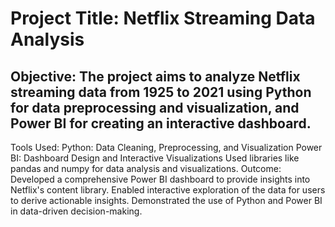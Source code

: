# Project Title: Netflix Streaming Data Analysis
## Objective: The project aims to analyze Netflix streaming data from 1925 to 2021 using Python for data preprocessing and visualization, and Power BI for creating an interactive dashboard.
Tools Used:
Python: Data Cleaning, Preprocessing, and Visualization
Power BI: Dashboard Design and Interactive Visualizations
Used libraries like pandas and numpy for data analysis and visualizations.
Outcome:
Developed a comprehensive Power BI dashboard to provide insights into Netflix's content library.
Enabled interactive exploration of the data for users to derive actionable insights.
Demonstrated the use of Python and Power BI in data-driven decision-making.
